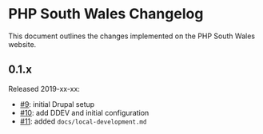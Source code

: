 # PHP South Wales Changelog

This document outlines the changes implemented on the PHP South Wales website.

## 0.1.x

Released 2019-xx-xx:

- [#9](https://trello.com/c/KNE8WwxD/9-set-up-drupal): initial Drupal setup
- [#10](https://trello.com/c/KNE8WwxD/10-set-up-ddev): add DDEV and initial configuration
- [#11](https://trello.com/c/iqsxO6WT/11-document-local-development-processes): added `docs/local-development.md`
